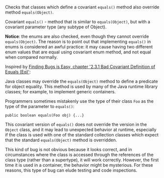 Checks that classes which define a covariant `equals()` method also
override method `equals(Object)`.

Covariant `equals()` - method that is similar to `equals(Object)`, but
with a covariant parameter type (any subtype of Object).

**Notice**: the enums are also checked, even though they cannot override
`equals(Object)`. The reason is to point out that implementing
`equals()` in enums is considered an awful practice: it may cause having
two different enum values that are equal using covariant enum method,
and not equal when compared normally.

Inspired by [Finding Bugs is Easy, chapter \'2.3.1 Bad Covariant
Definition of Equals
(Eq)\'](https://cs.nyu.edu/~lharris/papers/findbugsPaper.pdf):

Java classes may override the `equals(Object)` method to define a
predicate for object equality. This method is used by many of the Java
runtime library classes; for example, to implement generic containers.

Programmers sometimes mistakenly use the type of their class `Foo` as
the type of the parameter to `equals()`:

    public boolean equals(Foo obj) {...}
            

This covariant version of `equals()` does not override the version in
the `Object` class, and it may lead to unexpected behavior at runtime,
especially if the class is used with one of the standard collection
classes which expect that the standard `equals(Object)` method is
overridden.

This kind of bug is not obvious because it looks correct, and in
circumstances where the class is accessed through the references of the
class type (rather than a supertype), it will work correctly. However,
the first time it is used in a container, the behavior might be
mysterious. For these reasons, this type of bug can elude testing and
code inspections.
